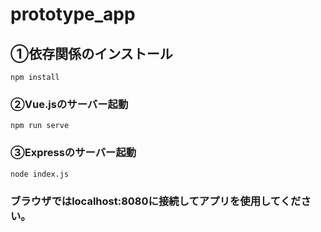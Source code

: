 # prototype_app

## ①依存関係のインストール
```
npm install
```

### ②Vue.jsのサーバー起動
```
npm run serve
```

### ③Expressのサーバー起動
```
node index.js
```
### ブラウザではlocalhost:8080に接続してアプリを使用してください。

